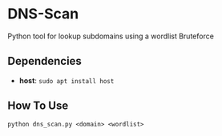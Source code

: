 # DNS-Scan
Python tool for lookup subdomains using a wordlist Bruteforce

## Dependencies

* <b>host</b>:
    ```sudo apt install host```

## How To Use

```python dns_scan.py <domain> <wordlist>```
